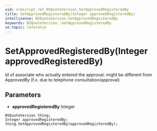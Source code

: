 ```yaml
---
uid: crmscript_ref_NSQuoteVersion_SetApprovedRegisteredBy
title: SetApprovedRegisteredBy(Integer approvedRegisteredBy)
intellisense: NSQuoteVersion.SetApprovedRegisteredBy
keywords: NSQuoteVersion, GetApprovedRegisteredBy
so.topic: reference
---
```


# SetApprovedRegisteredBy(Integer approvedRegisteredBy)

Id of associate who actually entered the approval; might be different from ApprovedBy (f.x. due to telephone consultation/approval)

## Parameters

* **approvedRegisteredBy** Integer

```crmscript
NSQuoteVersion thing;
Integer approvedRegisteredBy;
thing.SetApprovedRegisteredBy(approvedRegisteredBy);
```

